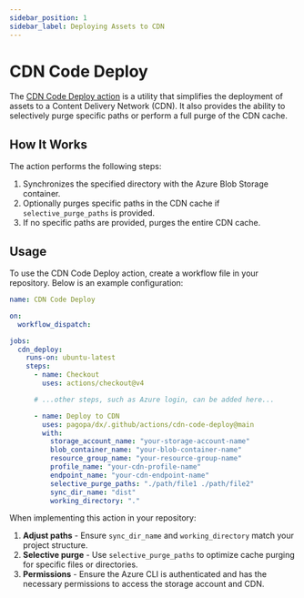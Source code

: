 ```yaml
---
sidebar_position: 1
sidebar_label: Deploying Assets to CDN
---
```


# CDN Code Deploy

The
[CDN Code Deploy action](https://github.com/pagopa/dx/tree/main/.github/actions/cdn-code-deploy)
is a utility that simplifies the deployment of assets to a Content Delivery
Network (CDN). It also provides the ability to selectively purge specific paths
or perform a full purge of the CDN cache.

## How It Works

The action performs the following steps:

1. Synchronizes the specified directory with the Azure Blob Storage container.
2. Optionally purges specific paths in the CDN cache if `selective_purge_paths`
   is provided.
3. If no specific paths are provided, purges the entire CDN cache.

## Usage

To use the CDN Code Deploy action, create a workflow file in your repository.
Below is an example configuration:

```yaml
name: CDN Code Deploy

on:
  workflow_dispatch:

jobs:
  cdn_deploy:
    runs-on: ubuntu-latest
    steps:
      - name: Checkout
        uses: actions/checkout@v4

      # ...other steps, such as Azure login, can be added here...

      - name: Deploy to CDN
        uses: pagopa/dx/.github/actions/cdn-code-deploy@main
        with:
          storage_account_name: "your-storage-account-name"
          blob_container_name: "your-blob-container-name"
          resource_group_name: "your-resource-group-name"
          profile_name: "your-cdn-profile-name"
          endpoint_name: "your-cdn-endpoint-name"
          selective_purge_paths: "./path/file1 ./path/file2"
          sync_dir_name: "dist"
          working_directory: "."
```

When implementing this action in your repository:

1. **Adjust paths** - Ensure `sync_dir_name` and `working_directory` match your
   project structure.
2. **Selective purge** - Use `selective_purge_paths` to optimize cache purging
   for specific files or directories.
3. **Permissions** - Ensure the Azure CLI is authenticated and has the necessary
   permissions to access the storage account and CDN.
